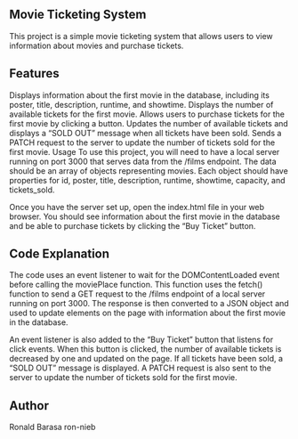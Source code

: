## Movie Ticketing System
This project is a simple movie ticketing system that allows users to view information about movies and purchase tickets.

## Features
Displays information about the first movie in the database, including its poster, title, description, runtime, and showtime.
Displays the number of available tickets for the first movie.
Allows users to purchase tickets for the first movie by clicking a button.
Updates the number of available tickets and displays a “SOLD OUT” message when all tickets have been sold.
Sends a PATCH request to the server to update the number of tickets sold for the first movie.
Usage
To use this project, you will need to have a local server running on port 3000 that serves data from the /films endpoint. The data should be an array of objects representing movies. Each object should have properties for id, poster, title, description, runtime, showtime, capacity, and tickets_sold.

Once you have the server set up, open the index.html file in your web browser. You should see information about the first movie in the database and be able to purchase tickets by clicking the “Buy Ticket” button.

## Code Explanation
The code uses an event listener to wait for the DOMContentLoaded event before calling the moviePlace function. This function uses the fetch() function to send a GET request to the /films endpoint of a local server running on port 3000. The response is then converted to a JSON object and used to update elements on the page with information about the first movie in the database.

An event listener is also added to the “Buy Ticket” button that listens for click events. When this button is clicked, the number of available tickets is decreased by one and updated on the page. If all tickets have been sold, a “SOLD OUT” message is displayed. A PATCH request is also sent to the server to update the number of tickets sold for the first movie.
## Author
Ronald Barasa ron-nieb